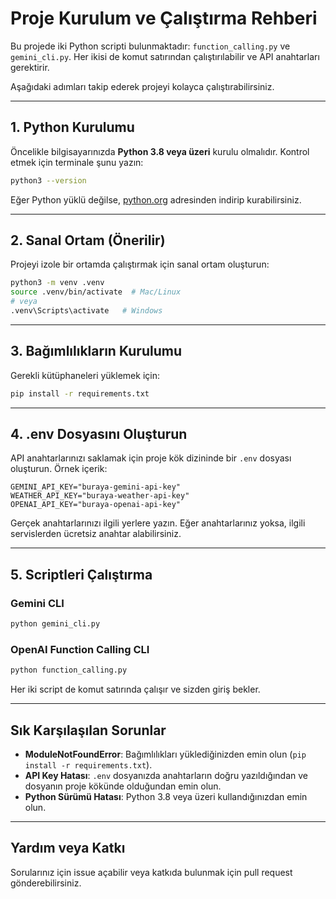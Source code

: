 # Proje Kurulum ve Çalıştırma Rehberi

Bu projede iki Python scripti bulunmaktadır: `function_calling.py` ve `gemini_cli.py`. Her ikisi de komut satırından çalıştırılabilir ve API anahtarları gerektirir.

Aşağıdaki adımları takip ederek projeyi kolayca çalıştırabilirsiniz.

---

## 1. Python Kurulumu

Öncelikle bilgisayarınızda **Python 3.8 veya üzeri** kurulu olmalıdır. Kontrol etmek için terminale şunu yazın:

```sh
python3 --version
```

Eğer Python yüklü değilse, [python.org](https://www.python.org/downloads/) adresinden indirip kurabilirsiniz.

---

## 2. Sanal Ortam (Önerilir)

Projeyi izole bir ortamda çalıştırmak için sanal ortam oluşturun:

```sh
python3 -m venv .venv
source .venv/bin/activate  # Mac/Linux
# veya
.venv\Scripts\activate   # Windows
```

---

## 3. Bağımlılıkların Kurulumu

Gerekli kütüphaneleri yüklemek için:

```sh
pip install -r requirements.txt
```

---

## 4. .env Dosyasını Oluşturun

API anahtarlarınızı saklamak için proje kök dizininde bir `.env` dosyası oluşturun. Örnek içerik:

```
GEMINI_API_KEY="buraya-gemini-api-key"
WEATHER_API_KEY="buraya-weather-api-key"
OPENAI_API_KEY="buraya-openai-api-key"
```

Gerçek anahtarlarınızı ilgili yerlere yazın. Eğer anahtarlarınız yoksa, ilgili servislerden ücretsiz anahtar alabilirsiniz.

---

## 5. Scriptleri Çalıştırma

### Gemini CLI

```sh
python gemini_cli.py
```

### OpenAI Function Calling CLI

```sh
python function_calling.py
```

Her iki script de komut satırında çalışır ve sizden giriş bekler.

---

## Sık Karşılaşılan Sorunlar

- **ModuleNotFoundError**: Bağımlılıkları yüklediğinizden emin olun (`pip install -r requirements.txt`).
- **API Key Hatası**: `.env` dosyanızda anahtarların doğru yazıldığından ve dosyanın proje kökünde olduğundan emin olun.
- **Python Sürümü Hatası**: Python 3.8 veya üzeri kullandığınızdan emin olun.

---

## Yardım veya Katkı
Sorularınız için issue açabilir veya katkıda bulunmak için pull request gönderebilirsiniz. 